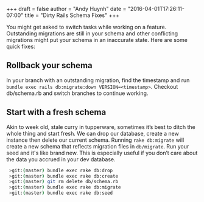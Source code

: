 +++
draft = false
author = "Andy Huynh"
date = "2016-04-01T17:26:11-07:00"
title = "Dirty Rails Schema Fixes"
+++

You might get asked to switch tasks while working on a feature. Outstanding migrations are still in your schema and other conflicting migrations might put your schema in an inaccurate state. Here are some quick fixes:

## Rollback your schema
In your branch with an outstanding migration, find the timestamp and run `bundle exec rails db:migrate:down VERSION=<timestamp>`. Checkout db/schema.rb and switch branches to continue working.

## Start with a fresh schema
Akin to week old, stale curry in tupperware, sometimes it’s best to ditch the whole thing and start fresh. We can drop our database, create a new instance then delete our current schema. Running `rake db:migrate` will create a new schema that reflects migration files in `db/migrate`. Run your seed and it's like brand new. This is especially useful if you don’t care about the data you accrued in your dev database.

``` bash
 >git:(master) bundle exec rake db:drop
 >git:(master) bundle exec rake db:create
 >git:(master) git rm delete db/schema.rb
 >git:(master) bundle exec rake db:migrate
 >git:(master) bundle exec rake db:seed
```
